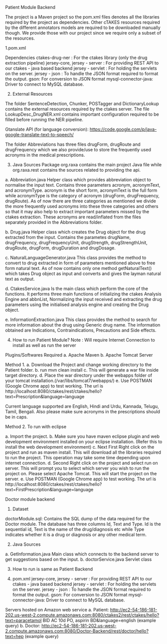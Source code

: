 Patient Module Backend

The project is a Maven project so the pom.xml files denotes all the libraries required by the project as dependencies. Other cTAKES resources required by the different annotators models are required to be downloaded manually though. We provide those with our project since we require only a subset of the resources.

1.pom.xml

Dependencies 
  ctakes-drug-ner : For the ctakes library (only the drug extraction pipeline)
  jersey-core, jersey - server : For providing REST API to our ctakes - java based backend
  jersey - servlet : For holding the servlets on the server.
  jersey - json : To handle the JSON format required to format the output.
  gson: For conversion to JSON format
  mysql-connector-java: Driver to connect to MySQL database.

2. External Resources

The folder SentenceDetection, Chunker, POSTagger and DictionaryLookup contains the external resources required by the ctakes server. The file LookupDesc_DrugNER.xml contains important configuration required to be filled before running the NER pipeline.

Gtanslate API (for language conversion): https://code.google.com/p/java-google-translate-text-to-speech/

The folder Abbreviations has three files drugForm, drugRoute and drugFrequency which we also provide/use to store the frequently used acronyms in the medical prescriptions.

3. Java Sources
Package org.raxa contains the main project Java file while org.raxa.rest contains the sources related to providing the api.

  a. Abbreviation.java
Helper class which provides abbreviation object to normalise the input text. Contains three parameters acronym, acronymText, and acronymType. acronym is the short form, acronymText is the full form while acronymType is the category of acronym (drugForm, drugFrequency, drugRoute). As of now there are three categories as mentioned we divide the more frequently used acronyms into these three categories and others so that it may also help to extract important parameters missed by the ctakes extraction. These acronyms are read/inflated from the files separately provided in the Abbreviations folder.

  b. Drug.java
Helper class which creates the Drug object for the drug extracted from the input. Contains the parametes drugName, drugFrequency, drugFrequencyUnit, drugStrength, drugStrengthUnit, drugRoute, drugForm, drugDuration and drugDosage.

  c. NaturalLanguageGenerator.java
This class provides the method to convert to drug extracted in form of parameters mentioned above to free form natural text. As of now contains only one method getNaturalText() which takes Drug object as input and converts and gives the layman natural text as output.

  d. CtakesService.java
Is the main class which perform the core of the functions. It performs three main functions of initializing the ctakes Analysis Engine and abbnList, Normalizing the input received and extracting the drug parameters using the initialised analysis engine and creating the Drug object. 

  e. InformationExtraction.java
This class provides the method to search for more information about the drug using Generic drug name. The information obtained are Indications, Contraindications, Precautions and Side effects.


4. How to run Patient Module?
Note : Will require Internet Connection to install as well as run the server

Plugins/Softwares Required 
a. Apache Maven 
b. Apache Tomcat Server

Method 1.
a. Download the Project and change working directory to the Patient folder.
b. run mvn clean install 
c. This will generate a war file inside target directory.
d. Place the war directory under the webapps folder of your tomcat installation.(/var/libs/tomcat7/webapps/)
e. Use POSTMAN (Google Chrome app) to test working. The url is http://localhost:8080/ctakes/rest/ctakes/hello?text=Prescription&language=language

Current language supported are English, Hindi and Urdu, Kannada, Telugu, Tamil, Bengali. 
Also please make sure acronyms in the prescriptions should be in caps.

Method 2. To run with eclipse

a. Import the project.
b. Make sure you have maven eclipse plugin and web development environment installed on your eclipse installation.
(Refer this to install the web development environment)
c. Next First Right click on the project and run as maven install. This will download all the libraries required to run the project. This operation may take some time depending upon internet connection.
d. Second Right click on the project and select run on server. This will prompt you to select which server you wish to run the project on. Please select Apache Tomcat. This will start the project on the server.
e. Use POSTMAN (Google Chrome app) to test working. The url is http://localhost:8080/ctakes/rest/ctakes/hello?text=FirstPrescription&language=language

Doctor module backend

1.  Dataset

doctorModule.sql: Contains the SQL dump of the data required for the Doctor module. The database has three columns Id, Text and Type. Id is the sequential id, Text is the name of the drug/diagnosis etc while Type indicates whether it is a drug or diagnosis or any other medical term.

2. Java Sources

  a. GetInformation.java
    Main class which connects to the backend server to get suggestions based on the input.
  b. doctorService.java
    Servlet class
  
3. How to run is same as Patient Backend

4. pom.xml
    jersey-core, jersey - server : For providing REST API to our ctakes - java based backend
    jersey - servlet : For holding the servlets on the server.
    jersey - json : To handle the JSON format required to format the output.
    gson: For conversion to JSON format
    mysql-connector-java: Driver to connect to MySQL database.

Servers hosted on Amazon web service
a. Patient: http://ec2-54-186-181-202.us-west-2.compute.amazonaws.com:8080/ctakes2/rest/ctakes/hello?text=paracetamol BID AC 10d PO, aspirin BD&language=english (example query)
b. Doctor:  http://ec2-54-186-181-202.us-west-2.compute.amazonaws.com:8080/Doctor-Backend/rest/doctor/hello?text=hep (example query)
